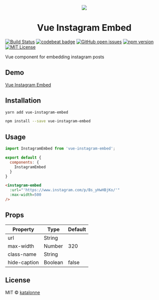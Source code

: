 <p align="center"><img src="https://i.imgur.com/MlcbzqB.png"></p>
<h1 align="center">Vue Instagram Embed</h1>

[![Build Status](https://travis-ci.org/katalonne/vue-instagram-embed.svg?branch=master)](https://travis-ci.org/katalonne/vue-instagram-embed)
[![codebeat badge](https://codebeat.co/badges/299f68a9-8267-4f8d-a3e8-9abc5910f582)](https://codebeat.co/projects/github-com-katalonne-vue-instagram-embed-master)
[![GitHub open issues](https://img.shields.io/github/issues/katalonne/vue-instagram-embed.svg)](https://github.com/katalonne/vue-instagram-embed/issues?q=is%3Aopen+is%3Aissue)
[![npm version](https://img.shields.io/npm/v/vue-instagram-embed.svg)](https://www.npmjs.com/package/vue-instagram-embed)
[![MIT License](https://img.shields.io/github/license/katalonne/vue-instagram-embed.svg)](https://github.com/katalonne/vue-instagram-embed/blob/master/LICENSE)

Vue component for embedding instagram posts

## Demo
[Vue Instagram Embed](https://katalonne.github.io/vue-instagram-embed/)

## Installation
```bash
yarn add vue-instagram-embed

npm install --save vue-instagram-embed
```

## Usage

```javascript
import InstagramEmbed from 'vue-instagram-embed';

export default {
  components: {
    InstagramEmbed
  }
}
```

```html
<instagram-embed
  :url="'https://www.instagram.com/p/Bs_yHwHBjKo/'"
  :max-width=500
/>
```

## Props

| Property     | Type    | Default |
|--------------|---------|---------|
| url          | String  |         |
| max-width    | Number  | 320     |
| class-name   | String  |         |
| hide-caption | Boolean | false   |

## License

MIT © [katalonne](https://github.com/katalonne)